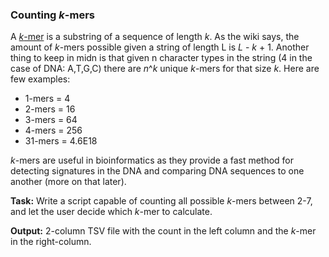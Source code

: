 ### Counting *k*-mers

A [*k*-mer](https://en.wikipedia.org/wiki/K-mer) is a substring of a sequence of length *k*. As the wiki says, the amount of *k*-mers possible given a string of length L is *L* - *k* + 1. Another thing to keep in midn is that given n character types in the string (4 in the case of DNA: A,T,G,C) there are *n*^*k* unique *k*-mers for that size *k*. Here are few examples:

* 1-mers = 4
* 2-mers = 16
* 3-mers = 64
* 4-mers = 256
* 31-mers = 4.6E18

*k*-mers are useful in bioinformatics as they provide a fast method for detecting signatures in the DNA and comparing DNA sequences to one another (more on that later).

**Task:** Write a script capable of counting all possible *k*-mers between 2-7, and let the user decide which *k*-mer to calculate.

**Output:** 2-column TSV file with the count in the left column and the *k*-mer in the right-column.

